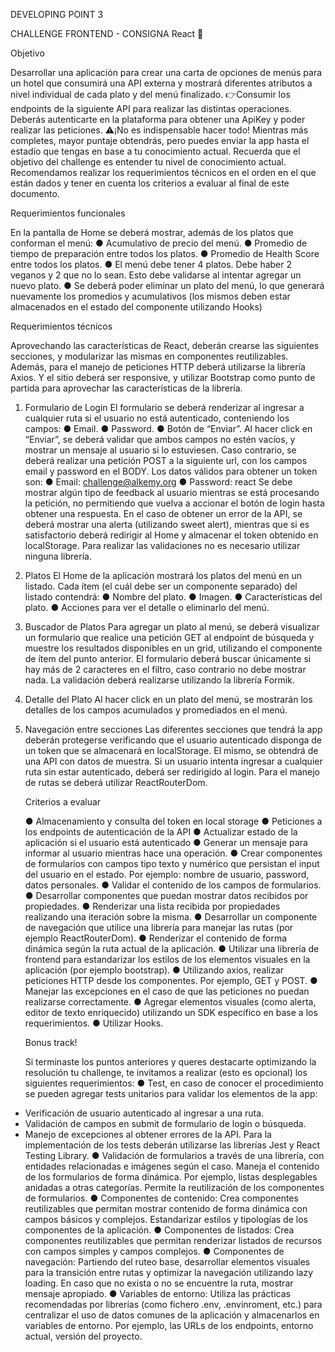 DEVELOPING POINT 3

CHALLENGE FRONTEND - CONSIGNA
React 🚀

Objetivo

Desarrollar una aplicación para crear una carta de opciones de menús para un hotel que consumirá una
API externa y mostrará diferentes atributos a nivel individual de cada plato y del menú finalizado.
👉Consumir los endpoints de la siguiente API para realizar las distintas operaciones. Deberás
autenticarte en la plataforma para obtener una ApiKey y poder realizar las peticiones.
⚠️¡No es indispensable hacer todo!
Mientras más completes, mayor puntaje obtendrás, pero puedes enviar la app hasta el estadío que
tengas en base a tu conocimiento actual. Recuerda que el objetivo del challenge es entender tu nivel
de conocimiento actual. Recomendamos realizar los requerimientos técnicos en el orden en el que
están dados y tener en cuenta los criterios a evaluar al final de este documento.

Requerimientos funcionales

En la pantalla de Home se deberá mostrar, además de los platos que conforman el menú:
● Acumulativo de precio del menú.
● Promedio de tiempo de preparación entre todos los platos.
● Promedio de Health Score entre todos los platos.
● El menú debe tener 4 platos. Debe haber 2 veganos y 2 que no lo sean. Esto debe
validarse al intentar agregar un nuevo plato.
● Se deberá poder eliminar un plato del menú, lo que generará nuevamente los promedios
y acumulativos (los mismos deben estar almacenados en el estado del componente
utilizando Hooks)

Requerimientos técnicos

Aprovechando las características de React, deberán crearse las siguientes secciones, y modularizar
las mismas en componentes reutilizables.
Además, para el manejo de peticiones HTTP deberá utilizarse la librería Axios. Y el sitio deberá ser
responsive, y utilizar Bootstrap como punto de partida para aprovechar las características de la
librería.

1. Formulario de Login
   El formulario se deberá renderizar al ingresar a cualquier ruta si el usuario no está autenticado,
   conteniendo los campos:
   ● Email.
   ● Password.
   ● Botón de “Enviar”.
   Al hacer click en “Enviar”, se deberá validar que ambos campos no estén vacíos, y mostrar un mensaje
   al usuario si lo estuviesen. Caso contrario, se deberá realizar una petición POST a la siguiente url, con
   los campos email y password en el BODY.
   Los datos válidos para obtener un token son:
   ● Email: challenge@alkemy.org
   ● Password: react
   Se debe mostrar algún tipo de feedback al usuario mientras se está procesando la petición, no
   permitiendo que vuelva a accionar el botón de login hasta obtener una respuesta.
   En el caso de obtener un error de la API, se deberá mostrar una alerta (utilizando sweet alert), mientras
   que si es satisfactorio deberá redirigir al Home y almacenar el token obtenido en localStorage. Para
   realizar las validaciones no es necesario utilizar ninguna librería.
2. Platos
   El Home de la aplicación mostrará los platos del menú en un listado. Cada ítem (el cuál debe ser un
   componente separado) del listado contendrá:
   ● Nombre del plato.
   ● Imagen.
   ● Características del plato.
   ● Acciones para ver el detalle o eliminarlo del menú.
3. Buscador de Platos
   Para agregar un plato al menú, se deberá visualizar un formulario que realice una petición GET al
   endpoint de búsqueda y muestre los resultados disponibles en un grid, utilizando el componente de
   ítem del punto anterior.
   El formulario deberá buscar únicamente si hay más de 2 caracteres en el filtro, caso contrario no debe
   mostrar nada. La validación deberá realizarse utilizando la librería Formik.
4. Detalle del Plato
   Al hacer click en un plato del menú, se mostrarán los detalles de los campos acumulados y
   promediados en el menú.
5. Navegación entre secciones
   Las diferentes secciones que tendrá la app deberán protegerse verificando que el usuario autenticado
   disponga de un token que se almacenará en localStorage. El mismo, se obtendrá de una API con datos
   de muestra. Si un usuario intenta ingresar a cualquier ruta sin estar autenticado, deberá ser redirigido al
   login. Para el manejo de rutas se deberá utilizar ReactRouterDom.

   Criterios a evaluar

   ● Almacenamiento y consulta del token en local storage
   ● Peticiones a los endpoints de autenticación de la API
   ● Actualizar estado de la aplicación si el usuario está autenticado
   ● Generar un mensaje para informar al usuario mientras hace una operación.
   ● Crear componentes de formularios con campos tipo texto y numérico que persistan el
   input del usuario en el estado. Por ejemplo: nombre de usuario, password, datos
   personales.
   ● Validar el contenido de los campos de formularios.
   ● Desarrollar componentes que puedan mostrar datos recibidos por propiedades.
   ● Renderizar una lista recibida por propiedades realizando una iteración sobre la misma.
   ● Desarrollar un componente de navegación que utilice una librería para manejar las rutas
   (por ejemplo ReactRouterDom).
   ● Renderizar el contenido de forma dinámica según la ruta actual de la aplicación.
   ● Utilizar una librería de frontend para estandarizar los estilos de los elementos visuales en
   la aplicación (por ejemplo bootstrap).
   ● Utilizando axios, realizar peticiones HTTP desde los componentes. Por ejemplo, GET y
   POST.
   ● Manejar las excepciones en el caso de que las peticiones no puedan realizarse
   correctamente.
   ● Agregar elementos visuales (como alerta, editor de texto enriquecido) utilizando un SDK
   específico en base a los requerimientos.
   ● Utilizar Hooks.

   Bonus track!

   Si terminaste los puntos anteriores y queres destacarte optimizando la resolución tu challenge, te
   invitamos a realizar (esto es opcional) los siguientes requerimientos:
   ● Test, en caso de conocer el procedimiento se pueden agregar tests unitarios para validar
   los elementos de la app:

- Verificación de usuario autenticado al ingresar a una ruta.
- Validación de campos en submit de formulario de login o búsqueda.
- Manejo de excepciones al obtener errores de la API.
  Para la implementación de los tests deberán utilizarse las librerías Jest y React Testing
  Library.
  ● Validación de formularios a través de una librería, con entidades relacionadas e
  imágenes según el caso. Maneja el contenido de los formularios de forma dinámica. Por
  ejemplo, listas desplegables anidadas a otras categorías. Permite la reutilización de los
  componentes de formularios.
  ● Componentes de contenido: Crea componentes reutilizables que permitan mostrar
  contenido de forma dinámica con campos básicos y complejos. Estandarizar estilos y
  tipologías de los componentes de la aplicación.
  ● Componentes de listados: Crea componentes reutilizables que permitan renderizar
  listados de recursos con campos simples y campos complejos.
  ● Componentes de navegación: Partiendo del ruteo base, desarrollar elementos visuales
  para la transición entre rutas y optimizar la navegación utilizando lazy loading. En caso
  que no exista o no se encuentre la ruta, mostrar mensaje apropiado.
  ● Variables de entorno: Utiliza las prácticas recomendadas por librerías (como fichero .env,
  .envinroment, etc.) para centralizar el uso de datos comunes de la aplicación y
  almacenarlos en variables de entorno. Por ejemplo, las URLs de los endpoints, entorno
  actual, versión del proyecto.
